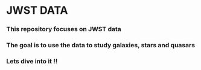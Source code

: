 # JWST DATA
### This repository focuses on JWST data
### The goal is to use the data to study galaxies, stars and quasars
### Lets dive into it !!
